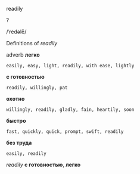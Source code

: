 readily

?

/ˈredəlē/

Definitions of _readily_

adverb
**легко**

    easily, easy, light, readily, with ease, lightly
**с готовностью**

    readily, willingly, pat
**охотно**

    willingly, readily, gladly, fain, heartily, soon
**быстро**

    fast, quickly, quick, prompt, swift, readily
**без труда**

    easily, readily

_readily_
**с готовностью**, **легко**